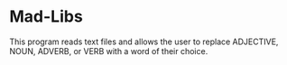 # Mad-Libs
This program reads text files and allows the user to replace ADJECTIVE, NOUN, ADVERB, or VERB with a word of their choice.
